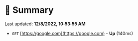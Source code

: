 # 📖 Summary
Last updated: **12/8/2022, 10:53:55 AM**

- `GET` [https://google.com](https://google.com) - **Up** (140ms)
